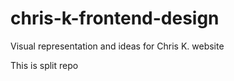 # chris-k-frontend-design
Visual representation and ideas for Chris K. website 


This is split repo
